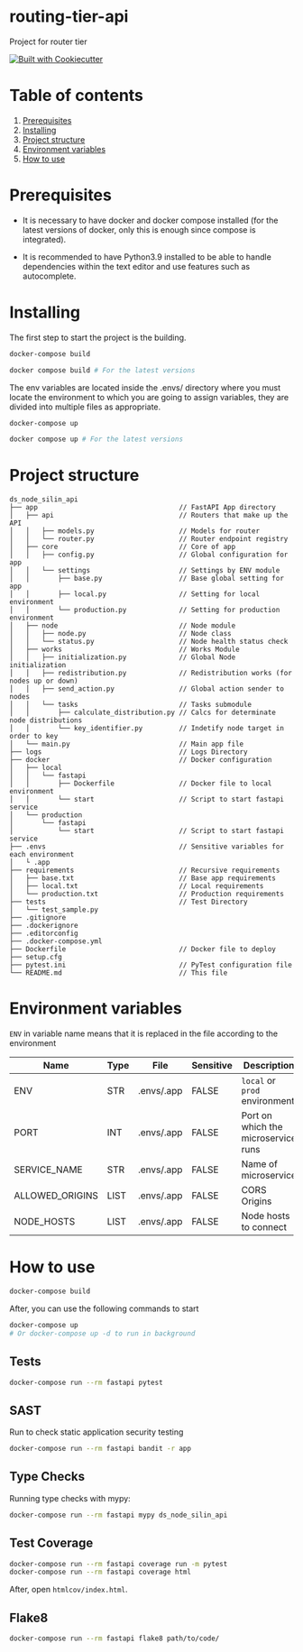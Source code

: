 # routing-tier-api

Project for router tier

[![Built with Cookiecutter](https://img.shields.io/badge/build%20with%20Cookiecutter%20FastAPI-purple)](https://github.com/sgg10/cookiecutter-fastapi)

# Table of contents
1. [Prerequisites](#prerequisites)
2. [Installing](#installing)
3. [Project structure](#structure)
4. [Environment variables](#environment)
5. [How to use](#howto)

# Prerequisites <a name="prerequisites"></a>

- It is necessary to have docker and docker compose installed (for the latest versions of docker, only this is enough since compose is integrated).

- It is recommended to have Python3.9 installed to be able to handle dependencies within the text editor and use features such as autocomplete.

# Installing <a name="installing"></a>
The first step to start the project is the building.

```bash
docker-compose build
```
```bash
docker compose build # For the latest versions
```

The env variables are located inside the .envs/ directory where you must locate the environment to which you are going to assign variables, they are divided into multiple files as appropriate.

```bash
docker-compose up
```
```bash
docker compose up # For the latest versions
```

# Project structure <a name="structure"></a>
```
ds_node_silin_api
├── app                                   // FastAPI App directory
│   ├── api                               // Routers that make up the API
│   │   ├── models.py                     // Models for router
│   │   └── router.py                     // Router endpoint registry
│   ├── core                              // Core of app
│   │   ├── config.py                     // Global configuration for app
│   │   └── settings                      // Settings by ENV module
│   │       ├── base.py                   // Base global setting for app
│   │       ├── local.py                  // Setting for local environment
│   │       └── production.py             // Setting for production environment
│   ├── node                              // Node module
│   │   ├── node.py                       // Node class
│   │   └── status.py                     // Node health status check
│   ├── works                             // Works Module
│   │   ├── initialization.py             // Global Node initialization
│   │   ├── redistribution.py             // Redistribution works (for nodes up or down)
│   │   ├── send_action.py                // Global action sender to nodes
│   │   └── tasks                         // Tasks submodule
│   │       ├── calculate_distribution.py // Calcs for determinate node distributions
│   │       └── key_identifier.py         // Indetify node target in order to key
│   └── main.py                           // Main app file
├── logs                                  // Logs Directory
├── docker                                // Docker configuration
│   ├── local
│   │   └── fastapi
│   │       ├── Dockerfile                // Docker file to local environment
│   │       └── start                     // Script to start fastapi service
│   └── production
│       └── fastapi
│           └── start                     // Script to start fastapi service
├── .envs                                 // Sensitive variables for each environment
│   └ .app
├── requirements                          // Recursive requirements
│   ├── base.txt                          // Base app requirements
│   ├── local.txt                         // Local requirements
│   └── production.txt                    // Production requirements
├── tests                                 // Test Directory
│   └── test_sample.py
├── .gitignore
├── .dockerignore
├── .editorconfig
├── .docker-compose.yml
├── Dockerfile                            // Docker file to deploy
├── setup.cfg
├── pytest.ini                            // PyTest configuration file
└── README.md                             // This file
```

# Environment variables <a name="environment"></a>
`ENV` in variable name means that it is replaced in the file according to the environment

|Name|Type|File|Sensitive|Description|
|----|----|----|---------|-----------|
|ENV|STR|.envs/.app|FALSE|`local` or `prod` environment|
|PORT|INT|.envs/.app|FALSE|Port on which the microservice runs|
|SERVICE_NAME|STR|.envs/.app|FALSE|Name of microservice|
|ALLOWED_ORIGINS|LIST|.envs/.app|FALSE|CORS Origins|
|NODE_HOSTS|LIST|.envs/.app|FALSE|Node hosts to connect|

# How to use <a name="howto"></a>

```bash
docker-compose build
```
After, you can use the following commands to start
```bash
docker-compose up
# Or docker-compose up -d to run in background
```
## Tests
```bash
docker-compose run --rm fastapi pytest
```

## SAST
Run to check static application security testing
```bash
docker-compose run --rm fastapi bandit -r app
```

## Type Checks

Running type checks with mypy:

```bash
docker-compose run --rm fastapi mypy ds_node_silin_api
```

## Test Coverage
```bash
docker-compose run --rm fastapi coverage run -m pytest
docker-compose run --rm fastapi coverage html
```
After, open `htmlcov/index.html`.

## Flake8
```bash
docker-compose run --rm fastapi flake8 path/to/code/
```
